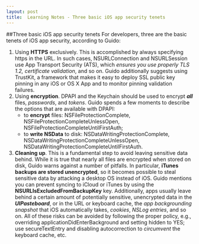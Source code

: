 ```yaml
---
layout: post
title:  Learning Notes - Three basic iOS app security tenets
---
```

##Three basic iOS app security tenets
For developers, three are the basic tenets of iOS app security, according to Guido:

1. Using **HTTPS** exclusively. This is accomplished by always specifying https in the URL. In such cases, NSURLConnection and NSURLSession use App Transport Security (ATS), which *ensures you use properly TLS 1.2, certificate validation*, and so on. Guido additionally suggests using TrustKit, a framework that makes it easy to deploy SSL public key pinning in any iOS or OS X App and to monitor pinning validation failures.
2. Using **encryption**. DPAPI and the Keychain should be used to encrypt ***all*** files, *passwords*, and *tokens*. Guido spends a few moments to describe the options that are available with DPAPI:
	- to **encrypt** files: NSFileProtectionComplete, NSFileProtectionCompleteUnlessOpen, NSFileProtectionCompleteUntilFirstAuth;
	- to **write NSData** to disk: NSDataWritingProtectionComplete, NSDataWritingProtectionCompleteUnlessOpen, NSDataWritingProtectionCompleteUntilFirstAuth.
3. **Cleaning up**. This is a fundamental step to avoid leaving sensitive data behind. While it is true that nearly all files are encrypted when stored on disk, Guido warns against a number of pitfalls. In particular, **iTunes backups are stored unencrypted**, so it becomes possible to steal sensitive data by attacking a desktop OS instead of iOS. Guido mentions you can prevent syncing to iCloud or iTunes by using the **NSURLIsExcludedFromBackupKey** key. Additionally, apps usually leave behind a certain amount of potentially sensitive, unencrypted data in the ***UIPasteboard***, or in the URL or keyboard cache, the *app backgrounding snapshot* that iOS automatically takes, *cookies*, *NSLog entries*, and so on. All of these risks can be avoided by following the proper policy, e.g., overriding applicationDidEnterBackground and setting hidden to YES; use secureTextEntry and disabling autocorrection to *circumvent* the keyboard cache, etc. 

